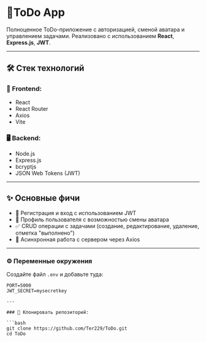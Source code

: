 # 📝ToDo App

Полноценное ToDo-приложение с авторизацией, сменой аватара и управлением задачами. Реализовано с использованием **React**, **Express.js**, **JWT**.

---

## 🛠️ Стек технологий

### 🧠 Frontend:
- React
- React Router
- Axios
- Vite


### 🖥️ Backend:
- Node.js
- Express.js
- bcryptjs
- JSON Web Tokens (JWT)

---

## ✨ Основные фичи

- 🔐 Регистрация и вход с использованием JWT
- 👤 Профиль пользователя с возможностью смены аватара
- ✅ CRUD операции с задачами (создание, редактирование, удаление, отметка "выполнено")
- 🔄 Асинхронная работа с сервером через Axios

  
---

### ⚙️ Переменные окружения

Создайте файл `.env` и добавьте туда:

```env
PORT=5000
JWT_SECRET=mysecretkey

---

### 🔧 Клонировать репозиторий:

```bash
git clone https://github.com/Ter229/ToDo.git 
cd ToDo
